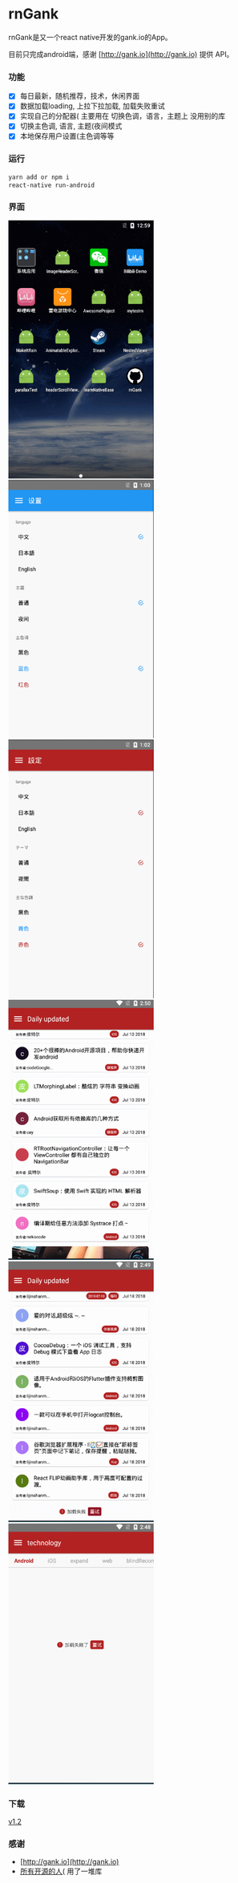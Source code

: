 # rnGank

rnGank是又一个react native开发的gank.io的App。

目前只完成android端，感谢 [http://gank.io](http://gank.io) 提供 API。
### 功能

 - [x] 每日最新，随机推荐，技术，休闲界面
 - [x] 数据加载loading, 上拉下拉加载, 加载失败重试
 - [x] 实现自己的分配器( 主要用在 切换色调，语言，主题上 没用别的库
 - [x] 切换主色调, 语言, 主题(夜间模式
 - [x] 本地保存用户设置(主色调等等
 
### 运行

    yarn add or npm i
    react-native run-android

### 界面

  <img width="290" style="display: inline-block" src="https://github.com/qw110946/rnGank/blob/master/src/others/imgs/r1.gif"/><img width="290" style="display: inline-block" src="https://github.com/qw110946/rnGank/blob/master/src/others/imgs/r2.gif"/><img width="290" style="display: inline-block" src="https://github.com/qw110946/rnGank/blob/master/src/others/imgs/r3.gif"/><img width="290" style="display: inline-block" src="https://github.com/qw110946/rnGank/blob/master/src/others/imgs/r4.gif"/><img width="290" style="display: inline-block" src="https://github.com/qw110946/rnGank/blob/master/src/others/imgs/r5.gif"/><img width="290" style="display: inline-block" src="https://github.com/qw110946/rnGank/blob/master/src/others/imgs/r6.gif"/>

### 下载

 [v1.2](https://github.com/qw110946/rnGank/releases/download/v1.2/rnGank-v1.2.apk)

### 感谢

  * [http://gank.io](http://gank.io)
  * [所有开源的人](https://github.com/)( 用了一堆库